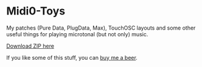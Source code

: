 # Midi0-Toys

My patches (Pure Data, PlugData, Max), TouchOSC layouts and some other useful things for playing microtonal (but not only) music.

[Download ZIP here](https://github.com/Omega9/Midi0-Toys/archive/master.zip)

If you like some of this stuff, you can [buy me a beer](https://omega9.web.app/donation/).
